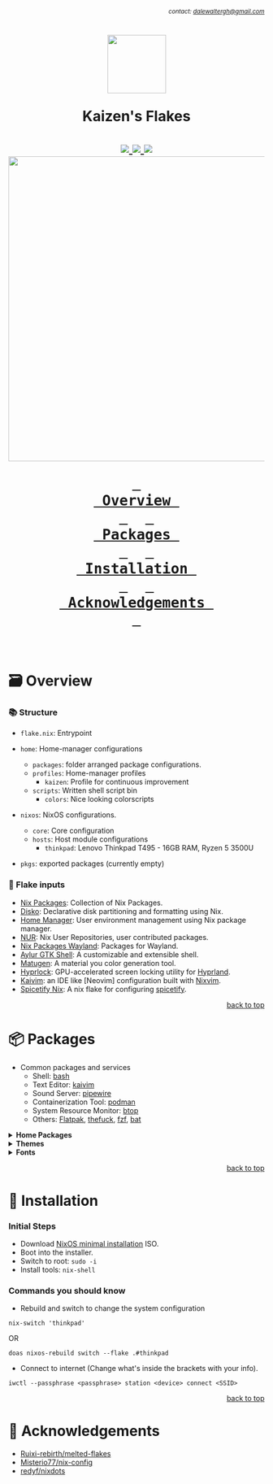 ###### *<div align=right><sub>contact: dalewaltergh@gmail.com</sub></div>*

<h1 align='center'>
  <img src='https://files.catbox.moe/i4twd5.png' width='115px' />

  Kaizen's Flakes<br />
  <div align='center'>
    <a href='https://nixos.org'>
      <img src='https://img.shields.io/badge/NixOS-unstable-blue.svg?style=for-the-badge&labelColor=303446&logo=NixOS&logoColor=white&color=91D7E3'>
    </a>
    <a href='https://github.com/kaizen-dw/Flakes/stargazers'>
      <img src='https://img.shields.io/github/stars/kaizen-dw/FLakes?color=F5BDE6&labelColor=303446&style=for-the-badge&logo=starship&logoColor=F5BDE6'>
    </a>
    <a href='https://github.com/kaizen-dw/Flakes'>
      <img src='https://img.shields.io/github/repo-size/kaizen-dw/Flakes?color=C6A0F6&labelColor=303446&style=for-the-badge&logo=github&logoColor=C6A0F6'>
    </a>
    <img src='https://raw.githubusercontent.com/catppuccin/catppuccin/main/assets/palette/macchiato.png' width='600px' />
  </div>

  **[<kbd> <br> Overview <br> </kbd>](#-Overview)** 
  **[<kbd> <br>&nbsp;Packages&nbsp;<br> </kbd>](#-Packages)** 
  **[<kbd> <br> Installation <br> </kbd>](#-Installation)** 
  **[<kbd> <br> Acknowledgements&nbsp; <br> </kbd>](#-Acknowledgements)**

</h1><br />

# 🗃️ Overview

### 📚 Structure
- `flake.nix`: Entrypoint
- `home`: Home-manager configurations
  - `packages`: folder arranged package configurations.
  - `profiles`: Home-manager profiles
    - `kaizen`: Profile for continuous improvement
  - `scripts`: Written shell script bin
    - `colors`: Nice looking colorscripts

- `nixos`: NixOS configurations.
  - `core`: Core configuration
  - `hosts`: Host module configurations
    - `thinkpad`: Lenovo Thinkpad T495 - 16GB RAM, Ryzen 5 3500U
- `pkgs`: exported packages (currently empty)

### 📝 Flake inputs
- [Nix Packages][nixpkgs]: Collection of Nix Packages.
- [Disko][disko]: Declarative disk partitioning and formatting using Nix.
- [Home Manager][home-manager]: User environment management using Nix package manager.
- [NUR][nur]: Nix User Repositories, user contributed packages.
- [Nix Packages Wayland][nixpkgs-wayland]: Packages for Wayland.
- [Aylur GTK Shell][ags]: A customizable and extensible shell.
- [Matugen][matugen]: A material you color generation tool.
- [Hyprlock][hyprlock]: GPU-accelerated screen locking utility for [Hyprland].
- [Kaivim][kaivim]: an IDE like [Neovim] configuration built with [Nixvim].
- [Spicetify Nix][spicetify-nix]: A nix flake for configuring [spicetify].

<p align="right"><a href="#top">back to top</a></p>

# 📦 Packages

- Common packages and services
  - Shell: [bash][bash]
  - Text Editor: [kaivim][kaivim]
  - Sound Server: [pipewire][pipewire]
  - Containerization Tool: [podman][podman]
  - System Resource Monitor: [btop][btop]
  - Others: [Flatpak][flatpak], [thefuck][thefuck], [fzf][fzf], [bat][bat]

</details>

<details>
<summary><b>Home Packages</b></summary><br />

- **Shell Packages**: [nushell]
  - [starship]: Shell prompt
  -

- **CLI Packages**
  - File Manager: [yazi]
  - Terminal Multiplexer: [zellij]
  - Games: [2048][2048], [chess][uchess], [tetris][vitetris]
  - System Information Tools: [fastfetch], [onefetch]

- **Display/Desktop Packages:**
  - Window Manager: [Hyprland]
    - Lockscreen: [Hyprlock]
    - Plugins: [Pyprland]: scratchpads, zoom

  - Widgets: [Aylurs Gtk Shell][ags]
  - Applications:
    - Browser: [firefox]
    - Graphics Editors:
      - [Blender]: 3D graphics
      - [Krita]: Raster graphics
      - [Aseprite]: Pixel art tool
      - [Inkscape]: Vector graphics
    - Media players/Audio streaming: [mpv] & [Spotify][spicetify]
  - Productivity Tools:
      - [sioyek] & [zathura] (disabled): PDF viewer
  - Terminal: [foot][foot] & [wezterm][wezterm] (disabled)

- **Developers Packages**
  - Game Engine: [godot]
  - Text Editor & IDEs: [helix], [vscodium] (disabled)

</details>

<details>
<summary><b>Themes</b></summary>

- Color Scheme: [Catppuccin]
- Cursor: [Bibata Modern Ice][Bibata-Cursor]
- Icons: [Papirus Dark][Papirus-icon-theme]

</details>

<details>
<summary><b>Fonts</b></summary>

- [FontAwesome]
- [Nerd Fonts][nerdfonts]: JetBrains Mono, Ubuntu, UbuntuMono, FiraCode, Monoki

</details>

<p align="right"><a href="#top">back to top</a></p>

# 🚀 Installation

### Initial Steps
- Download [NixOS minimal installation](https://nixos.org/download) ISO.
- Boot into the installer.
- Switch to root: `sudo -i`
- Install tools: `nix-shell`

### Commands you should know
- Rebuild and switch to change the system configuration
```
nix-switch 'thinkpad'
```
OR
```
doas nixos-rebuild switch --flake .#thinkpad
```
- Connect to internet (Change what's inside the brackets with your info).
```
iwctl --passphrase <passphrase> station <device> connect <SSID>
```


<p align="right"><a href="#top">back to top</a></p>

# 💐 Acknowledgements

- [Ruixi-rebirth/melted-flakes](Ruixi)
- [Misterio77/nix-config](Misterio77)
- [redyf/nixdots](redyf)

<!-- Flake Inputs -->
[nixpkgs]: https://github.com/NixOS/nixpkgs/tree/nixpkgs-unstable
[disko]: https://github.com/nix-community/disko
[home-manager]: https://github.com/nix-community/disko
[nur]: https://github.com/nix-community/NUR
[nixpkgs-wayland]: https://github.com/nix-community/nixpkgs-wayland
[ags]: https://github.com/aylur/ags
[matugen]: https://github.com/InioX/matugen
[hyprlock]: https://github.com/hyprwm/hyprlock
[kaivim]: https://github.com/thericecold/kaivim
[spicetify-nix]: https://github.com/the-argus/spicetify-nix

<!-- Common Packages -->
[bash]: ../nixos/common/bash.nix
[btop]: ../home/packages/cli/default.nix
[pipewire]: ../nixos/core/services.nix
[podman]: ../nixos/core/virtualisation.nix
[flatpak]: ../home/packages/cli/default.nix
[thefuck]: ../home/packages/cli/default.nix
[fzf]: ../home/packages/cli/default.nix
[bat]: ../home/packages/cli/bat.nix

<!-- Shell Packages -->
[nushell]: ../home/packages/shell/nushell.nix
[Starship]: ../home/packages/shell/starship.nix

<!-- CLI Packages -->
[yazi]: https://github.com/sxyazi/yazi
[zellij]: ../home/packages/cli/zellij
[fastfetch]: ../home/packages/cli/sysfetch/fastfetch.nix
[onefetch]: ../home/packages/cli/sysfetch/fastfetch.nix
<!-- Games -->
[uchess]: https://github.com/tmountain/uchess
[2048]: https://github.com/alewmoose/2048-in-terminal
[vitetris]: https://github.com/vicgeralds/vitetris

<!-- Desktop Packages -->
<!-- Hyprland Packages/Plugins -->
[hyprland]: ../home/packages/desktop/hyprland
[pyprland]: ../home/packages/desktop/hyprland/pypr
[hyprlock]: ../home/packages/desktop/hyprland/hyprlock

<!-- Widgets -->
[ags-config]: ../home/packages/desktop/ags

<!-- Browser -->
[firefox]: ../home/packages/desktop/browsers/firefox

<!-- Graphics -->
[inkscape]: https://github.com/inkscape/inkscape
[krita]: https://krita.org/en
[blender]: https://www.blender.org
[aseprite]: https://www.aseprite.org
<!-- Productivity -->
[zathura]: ../home/packages/desktop/apps/productivity/zathura.nix
[sioyek]: ../home/packages/desktop/apps/productivity/sioyek.nix
<!-- Media -->
[mpv]: ../home/packages/desktop/apps/media/default.nix
[spicetify]: https://github.com/spicetify/spicetify-cli

<!-- Developers Packages -->
[godot]: https://godotengine.org
<!-- Text Editors -->
[helix]: ../home/packages/dev/editors/helix
[kaivim]: https://github.com/kaizen-dw/kaivim
[nixvim]: https://github.com/nix-community/nixvim
[vscodium]: ../home/packages/dev/editors/vscodium
<!-- Terminals -->
[wezterm]: ../home/packages/desktop/terminals/wezterm.nix
[foot]: ../home/packages/desktop/terminals/foot.nix

<!-- Themes -->
[Bibata-Cursor]: https://github.com/ful1e5/Bibata_Cursor
[Catppuccin]: https://github.com/catppuccin/catppuccin
[Papirus-icon-theme]: https://github.com/PapirusDevelopmentTeam/papirus-icon-theme

<!-- Fonts -->
[nerdfonts]: https://www.nerdfonts.com/
[fontawesome]: https://fontawesome.com/

<!-- Acknowledgements -->
[ruixi]: https://github.com/Ruixi-rebirth/flakes
[misterio77]: https://github.com/Misterio77/nix-config
[redyf]: https://github.com/redyf/nixdots
